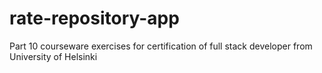 # rate-repository-app
Part 10 courseware exercises for certification of full stack developer from University of Helsinki
